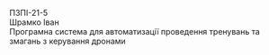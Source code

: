 ПЗПІ-21-5  
Шрамко Іван  
Програмна система для автоматизації проведення тренувань та змагань з керування дронами
